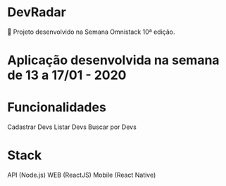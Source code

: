 # DevRadar
🚀 Projeto desenvolvido na Semana Omnistack 10ª edição.

# Aplicação desenvolvida na semana de 13 a 17/01 - 2020

# Funcionalidades
Cadastrar Devs
Listar Devs
Buscar por Devs

# Stack
API (Node.js)
WEB (ReactJS)
Mobile (React Native)
